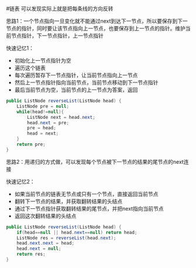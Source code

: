 #链表
可以发现实际上就是把每条线的方向反转

思路1：一个节点指向一旦变化就不能通过next到达下一节点，所以要保存到下一节点的指针，同时要让该节点指向上一节点，也要保存到上一节点的指针。维护当前节点指针，下一节点指针，上一节点指针

快速记忆1：
- 初始化上一节点指针为空
- 遍历这个链表
- 每次遍历暂存下一节点指针，让当前节点指向上一节点
- 然后上一节点指针指向当前节点，当前节点移动到下一节点指针
- 最后当前节点为空，当前节点的上一节点为答案，返回

```java
public ListNode reverseList(ListNode head) {
	ListNode pre = null;
	while(head!=null){
		ListNode next = head.next;
		head.next = pre;
		pre = head;
		head = next;
	}
	return pre;
}
```

思路2：用递归的方式做，可以发现每个节点被下一节点的结果的尾节点的next连接

快速记忆2：
- 如果当前节点的链表无节点或只有一个节点，直接返回当前节点
- 翻转下一节点的结果，并获取翻转结果的头结点
- 通过下一节点指针获取翻转结果的尾节点，并把next指向当前节点
- 返回这次翻转结果的头结点

```java
public ListNode reverseList(ListNode head) {
	if(head==null || head.next==null) return head;
	ListNode res = reverseList(head.next);
	head.next.next = head;
	head.next = null;
	return res;
}
```